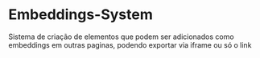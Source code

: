 # Embeddings-System
Sistema de criação de elementos que podem ser adicionados como embeddings em outras paginas, podendo exportar via iframe ou só o link
